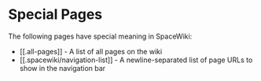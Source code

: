 # Special Pages

The following pages have special meaning in SpaceWiki:

* [[.all-pages]] - A list of all pages on the wiki
* [[.spacewiki/navigation-list]] - A newline-separated list of page URLs to show
  in the navigation bar
